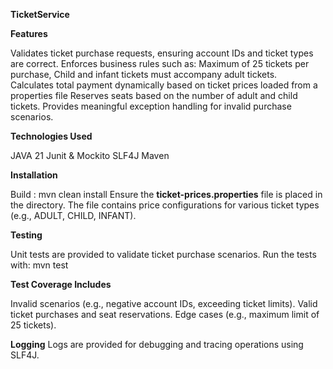 **TicketService**

**Features**

Validates ticket purchase requests, ensuring account IDs and ticket types are correct.
Enforces business rules such as: Maximum of 25 tickets per purchase, Child and infant tickets must accompany adult tickets.  
Calculates total payment dynamically based on ticket prices loaded from a properties file
Reserves seats based on the number of adult and child tickets.
Provides meaningful exception handling for invalid purchase scenarios.

**Technologies Used**

JAVA 21
Junit & Mockito
SLF4J
Maven

**Installation**

Build : mvn clean install
Ensure the **ticket-prices.properties** file is placed in the  directory. The file contains price configurations for various ticket types (e.g., ADULT, CHILD, INFANT).

**Testing**

Unit tests are provided to validate ticket purchase scenarios. Run the tests with: mvn test

**Test Coverage Includes**

Invalid scenarios (e.g., negative account IDs, exceeding ticket limits).
Valid ticket purchases and seat reservations.
Edge cases (e.g., maximum limit of 25 tickets).

**Logging**
Logs are provided for debugging and tracing operations using SLF4J. 
